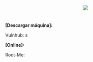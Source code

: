 <p align="center">
  <a href="https://github.com/DenverCoder1/readme-typing-svg"><img src="https://readme-typing-svg.herokuapp.com?size=50&color=F70000&width=550&height=70&lines=Mr.Robot_1"></a>
</p>

<h1 align="center"></h1>

**[Descargar máquina]:**

Vulnhub: s

**[Online]:**

Root-Me: 

<h1 align="center"></h1>

</br>
